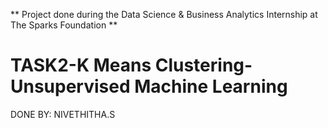 ** Project done during the Data Science & Business Analytics Internship at The Sparks Foundation **

# TASK2-K Means Clustering-Unsupervised Machine Learning

DONE BY: NIVETHITHA.S
